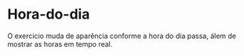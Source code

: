 # Hora-do-dia
 O exercicio muda de aparência conforme a hora do dia passa, álem de mostrar as horas em tempo real.
